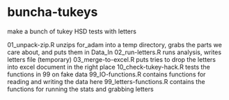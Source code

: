 # buncha-tukeys
make a bunch of tukey HSD tests with letters

01_unpack-zip.R unzips for_adam into a temp directory, grabs the parts we care about, and puts them in Data_In
02_run-letters.R runs analysis, writes letters file (temporary)
03_merge-to-excel.R puts tries to drop the letters into excel document in the right place
10_check-tukey-hack.R tests the functions in 99 on fake data
99_IO-functions.R contains functions for reading and writing the data here
99_letters-functions.R contains the functions for running the stats and grabbing letters


